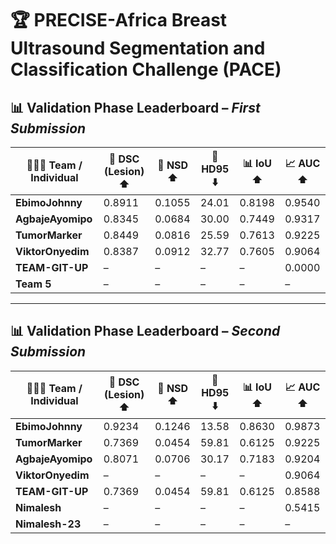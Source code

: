# 🏆 PRECISE-Africa Breast Ultrasound Segmentation and Classification Challenge (PACE)  
## 📊 Validation Phase Leaderboard – *First Submission*

| 🧑‍🤝‍🧑 Team / Individual | 🧬 **DSC (Lesion) ⬆️** | 📏 **NSD ⬆️** | 🧭 **HD95 ⬇️** | 📊 **IoU ⬆️** | 📈 **AUC ⬆️** |
|--------------------------|-------------------------|----------------|------------------|----------------|----------------|
| **EbimoJohnny**          | 0.8911                  | 0.1055         | 24.01            | 0.8198         | 0.9540         |
| **AgbajeAyomipo**        | 0.8345                  | 0.0684         | 30.00            | 0.7449         | 0.9317         |
| **TumorMarker**          | 0.8449                  | 0.0816         | 25.59            | 0.7613         | 0.9225         |
| **ViktorOnyedim**        | 0.8387                  | 0.0912         | 32.77            | 0.7605         | 0.9064         |
| **TEAM-GIT-UP**          | –                       | –              | –                | –              | 0.0000         |
| **Team 5**               | –                       | –              | –                | –              | –              |


---
## 📊 Validation Phase Leaderboard – *Second Submission*

| 🧑‍🤝‍🧑 Team / Individual | 🧬 **DSC (Lesion) ⬆️** | 📏 **NSD ⬆️** | 🧭 **HD95 ⬇️** | 📊 **IoU ⬆️** | 📈 **AUC ⬆️** |
|--------------------------|-------------------------|----------------|------------------|----------------|----------------|
| **EbimoJohnny**          | 0.9234                  | 0.1246         | 13.58            | 0.8630         | 0.9873         |
| **TumorMarker**          | 0.7369                  | 0.0454         | 59.81            | 0.6125         | 0.9225         |
| **AgbajeAyomipo**        | 0.8071                  | 0.0706         | 30.17            | 0.7183         | 0.9204         |
| **ViktorOnyedim**        | –                       | –              | –                | –              | 0.9064         |
| **TEAM-GIT-UP**          | 0.7369                  | 0.0454         | 59.81            | 0.6125         | 0.8588         |
| **Nimalesh**             | –                       | –              | –                | –              | 0.5415         |
| **Nimalesh-23**          | –                       | –              | –                | –              | –              |
